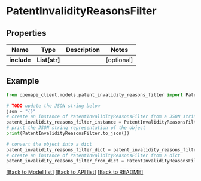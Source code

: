 # PatentInvalidityReasonsFilter


## Properties

Name | Type | Description | Notes
------------ | ------------- | ------------- | -------------
**include** | **List[str]** |  | [optional] 

## Example

```python
from openapi_client.models.patent_invalidity_reasons_filter import PatentInvalidityReasonsFilter

# TODO update the JSON string below
json = "{}"
# create an instance of PatentInvalidityReasonsFilter from a JSON string
patent_invalidity_reasons_filter_instance = PatentInvalidityReasonsFilter.from_json(json)
# print the JSON string representation of the object
print(PatentInvalidityReasonsFilter.to_json())

# convert the object into a dict
patent_invalidity_reasons_filter_dict = patent_invalidity_reasons_filter_instance.to_dict()
# create an instance of PatentInvalidityReasonsFilter from a dict
patent_invalidity_reasons_filter_from_dict = PatentInvalidityReasonsFilter.from_dict(patent_invalidity_reasons_filter_dict)
```
[[Back to Model list]](../README.md#documentation-for-models) [[Back to API list]](../README.md#documentation-for-api-endpoints) [[Back to README]](../README.md)


